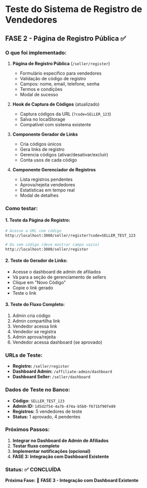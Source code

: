 # Teste do Sistema de Registro de Vendedores

## FASE 2 - Página de Registro Pública ✅

### O que foi implementado:

1. **Página de Registro Pública** (`/seller/register`)
   - Formulário específico para vendedores
   - Validação de código de registro
   - Campos: nome, email, telefone, senha
   - Termos e condições
   - Modal de sucesso

2. **Hook de Captura de Códigos** (atualizado)
   - Captura códigos da URL (`?code=SELLER_123`)
   - Salva no localStorage
   - Compatível com sistema existente

3. **Componente Gerador de Links**
   - Cria códigos únicos
   - Gera links de registro
   - Gerencia códigos (ativar/desativar/excluir)
   - Conta usos de cada código

4. **Componente Gerenciador de Registros**
   - Lista registros pendentes
   - Aprova/rejeita vendedores
   - Estatísticas em tempo real
   - Modal de detalhes

### Como testar:

#### 1. Teste da Página de Registro:
```bash
# Acesse a URL com código
http://localhost:3000/seller/register?code=SELLER_TEST_123

# Ou sem código (deve mostrar campo vazio)
http://localhost:3000/seller/register
```

#### 2. Teste do Gerador de Links:
- Acesse o dashboard de admin de afiliados
- Vá para a seção de gerenciamento de sellers
- Clique em "Novo Código"
- Copie o link gerado
- Teste o link

#### 3. Teste do Fluxo Completo:
1. Admin cria código
2. Admin compartilha link
3. Vendedor acessa link
4. Vendedor se registra
5. Admin aprova/rejeita
6. Vendedor acessa dashboard (se aprovado)

### URLs de Teste:

- **Registro:** `/seller/register`
- **Dashboard Admin:** `/affiliate-admin/dashboard`
- **Dashboard Seller:** `/seller/dashboard`

### Dados de Teste no Banco:

- **Código:** `SELLER_TEST_123`
- **Admin ID:** `1d5d2f54-4a7b-474a-b5b0-f671bf90fe89`
- **Registros:** 5 vendedores de teste
- **Status:** 1 aprovado, 4 pendentes

### Próximos Passos:

1. **Integrar no Dashboard de Admin de Afiliados**
2. **Testar fluxo completo**
3. **Implementar notificações (opcional)**
4. **FASE 3: Integração com Dashboard Existente**

### Status: ✅ CONCLUÍDA
**Próxima Fase:** 🎯 **FASE 3 - Integração com Dashboard Existente**
